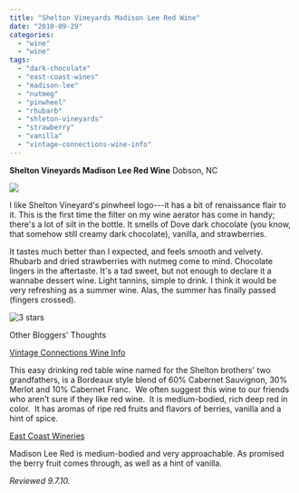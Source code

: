 ```yaml
---
title: "Shelton Vineyards Madison Lee Red Wine"
date: "2010-09-29"
categories: 
  - "wine"
  - "wine"
tags: 
  - "dark-chocolate"
  - "east-coast-wines"
  - "madison-lee"
  - "nutmeg"
  - "pinwheel"
  - "rhubarb"
  - "shleton-vineyards"
  - "strawberry"
  - "vanilla"
  - "vintage-connections-wine-info"
---
```


**Shelton Vineyards Madison Lee Red Wine** Dobson, NC

![](http://www.thegourmez.com/gourmez/photos/madisonlee.jpg)

I like Shelton Vineyard's pinwheel logo---it has a bit of renaissance flair to it. This is the first time the filter on my wine aerator has come in handy; there's a lot of silt in the bottle. It smells of Dove dark chocolate (you know, that somehow still creamy dark chocolate), vanilla, and strawberries.

It tastes much better than I expected, and feels smooth and velvety. Rhubarb and dried strawberries with nutmeg come to mind. Chocolate lingers in the aftertaste. It's a tad sweet, but not enough to declare it a wannabe dessert wine. Light tannins, simple to drink. I think it would be very refreshing as a summer wine. Alas, the summer has finally passed (fingers crossed).

![3 stars](http://s3.amazonaws.com/thegourmez-wpmedia/2009/02/rating_avocado1.gif "rating_avocado1")

Other Bloggers' Thoughts

[Vintage Connections Wine Info](http://vintageconnectionswineinfo.blogspot.com/2010/03/wine-tips-of-week-17-wines-of-usa-102.html)

This easy drinking red table wine named for the Shelton brothers' two grandfathers, is a Bordeaux style blend of 60% Cabernet Sauvignon, 30% Merlot and 10% Cabernet Franc.  We often suggest this wine to our friends who aren't sure if they like red wine.  It is medium-bodied, rich deep red in color.  It has aromas of ripe red fruits and flavors of berries, vanilla and a hint of spice.

[East Coast Wineries](http://eastcoastwineries.blogspot.com/2007/02/shelton-vineyards-madison-lee-red.html)

Madison Lee Red is medium-bodied and very approachable. As promised the berry fruit comes through, as well as a hint of vanilla.

_Reviewed 9.7.10._
